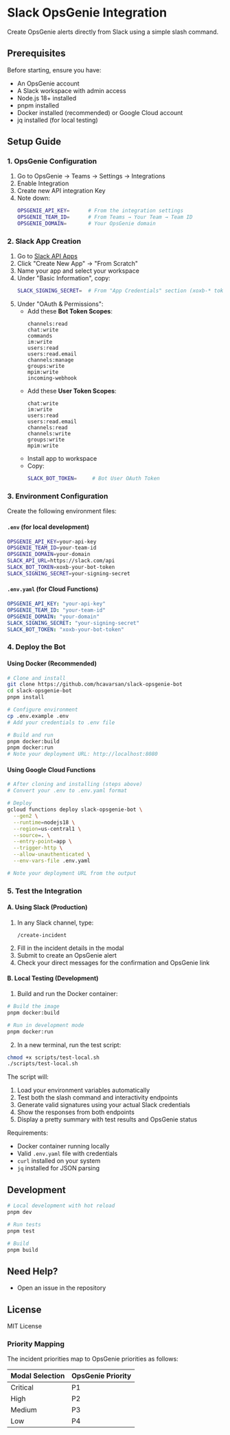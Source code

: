 # Slack OpsGenie Integration

Create OpsGenie alerts directly from Slack using a simple slash command.

## Prerequisites

Before starting, ensure you have:
- An OpsGenie account
- A Slack workspace with admin access
- Node.js 18+ installed
- pnpm installed
- Docker installed (recommended) or Google Cloud account
- jq installed (for local testing)

## Setup Guide

### 1. OpsGenie Configuration
1. Go to OpsGenie → Teams → Settings → Integrations
2. Enable Integration
2. Create new API integration Key
3. Note down:
   ```bash
   OPSGENIE_API_KEY=      # From the integration settings
   OPSGENIE_TEAM_ID=      # From Teams → Your Team → Team ID
   OPSGENIE_DOMAIN=       # Your OpsGenie domain
   ```

### 2. Slack App Creation
1. Go to [Slack API Apps](https://api.slack.com/apps)
2. Click "Create New App" → "From Scratch"
3. Name your app and select your workspace
4. Under "Basic Information", copy:
   ```bash
   SLACK_SIGNING_SECRET=  # From "App Credentials" section (xoxb-* token)
   ```
5. Under "OAuth & Permissions":
   - Add these **Bot Token Scopes**:
     ```
     channels:read
     chat:write
     commands
     im:write
     users:read
     users:read.email
     channels:manage
     groups:write
     mpim:write
     incoming-webhook
     ```
   - Add these **User Token Scopes**:
     ```
     chat:write
     im:write
     users:read
     users:read.email
     channels:read
     channels:write
     groups:write
     mpim:write
     ```
   - Install app to workspace
   - Copy:
     ```bash
     SLACK_BOT_TOKEN=     # Bot User OAuth Token
     ```

### 3. Environment Configuration

Create the following environment files:

#### `.env` (for local development)
```bash
OPSGENIE_API_KEY=your-api-key
OPSGENIE_TEAM_ID=your-team-id
OPSGENIE_DOMAIN=your-domain
SLACK_API_URL=https://slack.com/api
SLACK_BOT_TOKEN=xoxb-your-bot-token
SLACK_SIGNING_SECRET=your-signing-secret
```

#### `.env.yaml` (for Cloud Functions)
```yaml
OPSGENIE_API_KEY: "your-api-key"
OPSGENIE_TEAM_ID: "your-team-id"
OPSGENIE_DOMAIN: "your-domain"
SLACK_SIGNING_SECRET: "your-signing-secret"
SLACK_BOT_TOKEN: "xoxb-your-bot-token"
```

### 4. Deploy the Bot

#### Using Docker (Recommended)
```bash
# Clone and install
git clone https://github.com/hcavarsan/slack-opsgenie-bot
cd slack-opsgenie-bot
pnpm install

# Configure environment
cp .env.example .env
# Add your credentials to .env file

# Build and run
pnpm docker:build
pnpm docker:run
# Note your deployment URL: http://localhost:8080
```

#### Using Google Cloud Functions
```bash
# After cloning and installing (steps above)
# Convert your .env to .env.yaml format

# Deploy
gcloud functions deploy slack-opsgenie-bot \
  --gen2 \
  --runtime=nodejs18 \
  --region=us-central1 \
  --source=. \
  --entry-point=app \
  --trigger-http \
  --allow-unauthenticated \
  --env-vars-file .env.yaml

# Note your deployment URL from the output
```

### 5. Test the Integration

#### A. Using Slack (Production)
1. In any Slack channel, type:
   ```
   /create-incident
   ```
2. Fill in the incident details in the modal
3. Submit to create an OpsGenie alert
4. Check your direct messages for the confirmation and OpsGenie link

#### B. Local Testing (Development)

1. Build and run the Docker container:
```bash
# Build the image
pnpm docker:build

# Run in development mode
pnpm docker:run
```

2. In a new terminal, run the test script:
```bash
chmod +x scripts/test-local.sh
./scripts/test-local.sh
```

The script will:
1. Load your environment variables automatically
2. Test both the slash command and interactivity endpoints
3. Generate valid signatures using your actual Slack credentials
4. Show the responses from both endpoints
5. Display a pretty summary with test results and OpsGenie status

Requirements:
- Docker container running locally
- Valid `.env.yaml` file with credentials
- `curl` installed on your system
- `jq` installed for JSON parsing


## Development

```bash
# Local development with hot reload
pnpm dev

# Run tests
pnpm test

# Build
pnpm build
```

## Need Help?
- Open an issue in the repository

## License

MIT License

### Priority Mapping

The incident priorities map to OpsGenie priorities as follows:

| Modal Selection | OpsGenie Priority |
|----------------|-------------------|
| Critical       | P1               |
| High           | P2               |
| Medium         | P3               |
| Low            | P4               |


